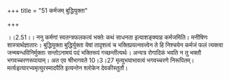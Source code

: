 +++
title = "51 कर्मजम् बुद्धियुक्ता"

+++
  
  
।।2.51।। ननु कर्मणां स्वतन्त्रफलकत्वं भक्तेः कथं साधनता इत्याशङ्क्याह
कर्मजमिति। मनीषिणः शास्त्रार्थज्ञातारः। बुद्धियुक्ता बुद्धिर्युक्ता
येषां तादृशत्वं च भक्तिप्रयत्नवत्त्वेन ते हि निश्चयेन कर्मजं फलं
त्यक्त्वा जन्मबन्धविनिर्मुक्ताः सन्तोऽनामयं पदं भक्तिरूपं
गच्छन्तीत्यर्थः। अन्यत्र रोगादिकं भवति न तु भक्तौ भगवच्चरणरूपायाम्। अत
एव श्रीभागवते 10।3।27 मृत्युभयाभावत्वं भगवच्चरणे
निरूपितम्। मर्त्यःइत्यारभ्यमृत्युरस्मादपैति इत्यन्तेन श्लोकेन
देवकीस्तुतौ।  
  
  
  
